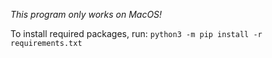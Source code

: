 *This program only works on MacOS!*

To install required packages, run: `python3 -m pip install -r requirements.txt`
